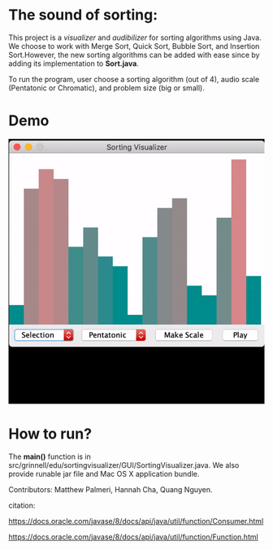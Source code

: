 # The sound of sorting:
This project is a *visualizer* and *audibilizer* for sorting algorithms using Java. We choose to work with Merge Sort, Quick Sort, Bubble Sort, and Insertion Sort.However, the new sorting algorithms can be added with ease since by adding its implementation to **Sort.java**. 

To run the program, user choose a sorting algorithm (out of 4), audio scale (Pentatonic or Chromatic), and problem size (big or small).

# Demo
![Sorting visualizer](Sorting-Visual-Demo.gif)

# How to run?
The **main()** function is in src/grinnell/edu/sortingvisualizer/GUI/SortingVisualizer.java. We also provide runable jar file and Mac OS X application bundle.

Contributors: Matthew Palmeri, Hannah Cha, Quang Nguyen.

citation: 

https://docs.oracle.com/javase/8/docs/api/java/util/function/Consumer.html

https://docs.oracle.com/javase/8/docs/api/java/util/function/Function.html

